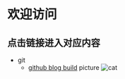 ﻿# 欢迎访问
## 点击链接进入对应内容
- git
	- [github blog build](https://github.com/xiaoniuxiangqianchong/xiaoniuxiangqianchong.github.io/edit/master/index.md)
	picture ![cat](https://octodex.github.com/images/yaktocat.png)

